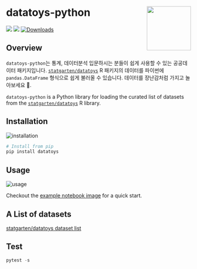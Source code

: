 # datatoys-python <img src="assets/logo.png" align="right" width="120" />

[![](https://img.shields.io/badge/python-3.9+-blue.svg)](https://www.python.org/downloads/) [![](https://img.shields.io/github/license/ResidentMario/missingno.svg)](https://github.com/statgarten/datatoys-python/blob/main/LICENSE.md) [![Downloads](https://static.pepy.tech/badge/datatoys)](https://pepy.tech/project/datatoys)

## Overview

`datatoys-python`는 통계, 데이터분석 입문하시는 분들이 쉽게 사용할 수 있는 공공데이터 패키지입니다. [`statgarten/datatoys`](https://github.com/statgarten/datatoys) R 패키지의 데이터를 파이썬에 `pandas.DataFrame` 형식으로 쉽게 불러올 수 있습니다. 데이터를 장난감처럼 가지고 놀아보세요 🧸.

`datatoys-python` is a Python library for loading the curated list of datasets from the [`statgarten/datatoys`](https://github.com/statgarten/datatoys) R library.

## Installation

![installation](https://github.com/statgarten/datatoys-python/blob/main/assets/install.gif)

```bash
# Install from pip
pip install datatoys
```

## Usage

![usage](https://github.com/statgarten/datatoys-python/blob/main/assets/demo.gif)

Checkout the [example notebook image](assets/notebook-example.png) for a quick start.

## A List of datasets

[statgarten/datatoys dataset list](https://github.com/statgarten/datatoys#a-list-of-datasets)

## Test

```python
pytest -s
```